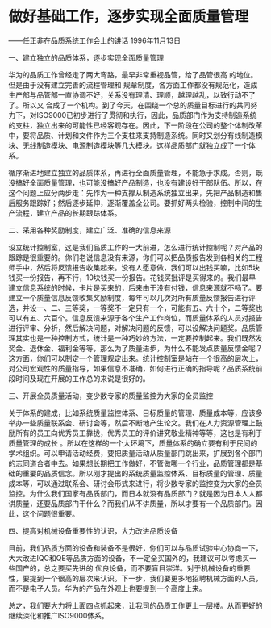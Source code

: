 # 做好基础工作，逐步实现全面质量管理

——任正非在品质系统工作会上的讲话 1996年11月13日

一、建立独立的品质体系，逐步实现全面质量管理

华为的品质工作曾经走了两大弯路，最早非常重视品管，给了品管很高 的地位。但是由于没有建立完善的流程管理和 规章制度，各方面工作都没有规范化，造成生产部与品管部一直协调不好，关系没有理清、理顺，越理越乱，以致行动不了了。所以又 合成了一个机构。到了今天，在围绕一个总的质量目标进行的共同努力下，对ISO9000已初步进行了贯彻和执行，因此，品质部门作为支持制造系统的支柱，独立出来的可能性已经客观存在。因此，下一阶段在公司的整个体制改革中，要将品质、计划和文件作为三个支柱来支持制造系统。同时又划分有线制造模块、无线制造模块、电源制造模块等几大模块。这样品质部门就独立成了一个体系。

循序渐进地建立独立的品质体系，再进行全面质量管理，不能急于求成。否则，既没搞好全面质量管理，也可能没搞好产品制造，也没有建设好干部队伍。所以，在这个问题上应分两步走：先作为一种支撑从制造系统独立出来，先把产品制造和售后服务跟踪好；然后逐步延伸，逐渐覆盖全公司。要抓好两头检验，控制中间的生产流程，建立产品的长期跟踪体系。

二、采用各种奖励制度，建立广泛、准确的信息来源

设立统计控制室，这是我们品质工作的一大前进，怎么进行统计控制呢？对产品的跟踪是很重要的。你们老说信息没有来源，你们可以把品质报告发到各相关的工程师手中，然后将反馈报告收集起来。没有人愿意做，我们可以出钱买嘛，比如5块钱买一份报告，再不行，10块钱买一份报告。花钱买批评是买得来的。我们最早建立信息系统的时候，卡片是买来的，后来由于没有付钱，信息来源就不畅了。要建立一个质量信息反馈收集奖励制度，每年可以几次对所有质量反馈报告进行评选，并设一、二、三等奖，一等奖不一定只有一个，可能有五、六十个，二等奖也可以有五、六百个。信息反馈来源于各个生产工作岗位，而质量体系的人员对报告进行评审、分析，然后解决问题，对解决问题的反馈，可以设解决问题奖。品质管理其实也是一种控制方式，统计是一种巧妙的方法，一定要控制起来。我们既然发奖金、退休金、福利金等等，那么为了质量进步，为什么不能发点质量反馈金呢？这方面，你们可以制定一个管理规定出来。统计控制室是站在一个很高的层次上，对公司宏观性的质量指导，如果信息不准确，如何进行正确的指导呢？品质系统前段时间及现在开展的工作总的来说是很好的。

三、开展全员质量活动，变少数专家的质量监控为大家的全员监控

关于体系的建成，比如系统质量监控体系、目标质量的管理、质量成本等，应该多举办一些质量联系会、研讨会等，然后不断地产生论文。我们在人力资源管理上鼓励所有的员工向优秀员工靠拢，优秀员工的评价讲究敬业精神等等，这也是有利于质量管理的成长 。所以在这样的一个大环境下，质量体系的确立要有利于民间的学术组织。可以申请活动经费，要把质量活动从质量部门跳出来，扩展到各个部门的志同道合者中去。如果想长期把工作做好，不管做哪一个行业，品质管理都是基础的重要的品质信念。所以刚才提出的系统质量监控体系、目标质量的管理、质量成本等，可以通过联系会、研讨会形式来进行，将少数专家的监控变为大家的全员监控。为什么我们国家有品质部门，而日本就没有品质部门？就是因为日本人人都讲质量，还要品质部门干什么？而我们从不讲质量，所以才要有一个品质部门。因此，这个问题很重要。

四、提高对机械设备重要性的认识，大力改进品质设备

目前，我们品质方面的设备和装备不是很好，你们可以与品质试验中心协商一下，大大改进IQC和QE等品质方面的设备，不一定全买国外的，我建议可以考虑买一些国产的，总之要买先进的 优良设备，而不要盲目崇洋。对于机械设备的重要性，要提到一个很高的层次来认识。下一步，我们要更多地招聘机械方面的人员，而不是电子人员。华为的产品在外观上也要提到一个高度上来。

总之，我们要大力将上面四点抓起来，让我司的品质工作更上一层楼。从而更好的继续深化和推广ISO9000体系。


